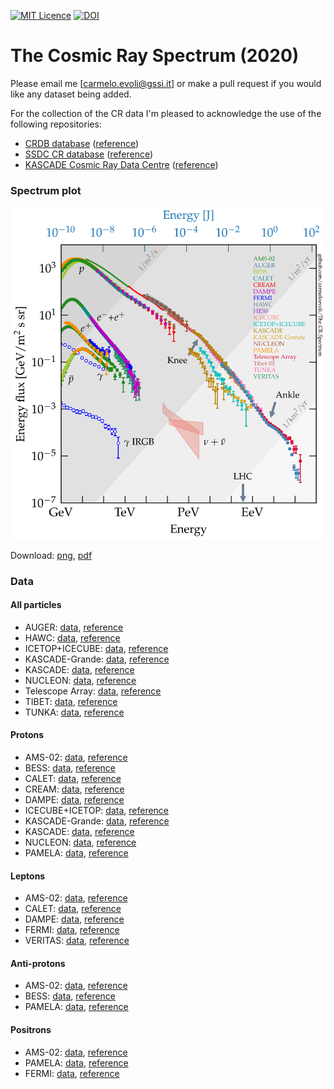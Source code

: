 [![MIT Licence](https://badges.frapsoft.com/os/mit/mit.svg?v=103)](https://opensource.org/licenses/mit-license.php)
[![DOI](https://zenodo.org/badge/DOI/10.5281/zenodo.4309926.svg)](https://doi.org/10.5281/zenodo.4309926)

# The Cosmic Ray Spectrum (2020)

Please email me [carmelo.evoli@gssi.it] or make a pull request if you would like any dataset being added.

For the collection of the CR data I'm pleased to acknowledge the use of the following repositories:

* [CRDB database](http://lpsc.in2p3.fr/crdb) ([reference](https://ui.adsabs.harvard.edu/abs/2014A&A...569A..32M))
* [SSDC CR database](https://tools.ssdc.asi.it/CosmicRays/) ([reference](https://ui.adsabs.harvard.edu/abs/2017ICRC...35.1073D))
* [KASCADE Cosmic Ray Data Centre](https://kcdc.ikp.kit.edu) ([reference](https://ui.adsabs.harvard.edu/abs/2018EPJC...78..741H))

### <a name="crspectrum"></a>
### Spectrum plot

<img src="plots/The_CR_Spectrum_2020.png" width="800">

Download: [png](https://github.com/carmeloevoli/The_CR_Spectrum/blob/master/plots/The_CR_Spectrum_2020.png), [pdf](https://github.com/carmeloevoli/The_CR_Spectrum/blob/master/plots/The_CR_Spectrum_2020.pdf)

### Data

#### All particles
* AUGER: [data](https://github.com/carmeloevoli/The_CR_Spectrum/blob/master/data/allparticle/allparticle_AUGER_Etot.txt), [reference](https://ui.adsabs.harvard.edu/abs/2019ICRC...36..450V)
* HAWC: [data](https://github.com/carmeloevoli/The_CR_Spectrum/blob/master/data/allparticle/allparticle_HAWC_Etot.txt), [reference](https://ui.adsabs.harvard.edu/abs/2017PhRvD..96l2001A)
* ICETOP+ICECUBE: [data](https://github.com/carmeloevoli/The_CR_Spectrum/blob/master/data/allparticle/allparticle_ICECUBE-ICETOP_SIBYLL-2.1_Etot.txt), [reference](https://ui.adsabs.harvard.edu/abs/2019PhRvD.100h2002A)
* KASCADE-Grande: [data](https://github.com/carmeloevoli/The_CR_Spectrum/blob/master/data/allparticle/allparticle_KASCADEGrande_SIBYLL-2.3_Etot.txt), [reference](https://ui.adsabs.harvard.edu/abs/2015ICRC...34..359B)
* KASCADE: [data](https://github.com/carmeloevoli/The_CR_Spectrum/blob/master/data/allparticle/allparticle_KASCADE_SIBYLL-2.1_Etot.txt), [reference](https://web.ikp.kit.edu/KASCADE/publication/PhD_Theses/M-Finger-Thesis.pdf)
* NUCLEON: [data](https://github.com/carmeloevoli/The_CR_Spectrum/blob/master/data/allparticle/allparticle_NUCLEON_Etot.txt), [reference](https://ui.adsabs.harvard.edu/abs/2019AdSpR..64.2546G)
* Telescope Array: [data](https://github.com/carmeloevoli/The_CR_Spectrum/blob/master/data/allparticle/allparticle_TA_Etot.txt), [reference](https://ui.adsabs.harvard.edu/abs/2017ICRC...35.1096M)
* TIBET: [data](https://github.com/carmeloevoli/The_CR_Spectrum/blob/master/data/allparticle/allparticle_TIBET_QGSJET%2BHD_Etot.txt), [reference](https://ui.adsabs.harvard.edu/abs/2008ApJ...678.1165A)
* TUNKA: [data](https://github.com/carmeloevoli/The_CR_Spectrum/blob/master/data/allparticle/allparticle_TUNKA-133_Etot.txt), [reference](https://ui.adsabs.harvard.edu/abs/2020APh...11702406B)

#### Protons
* AMS-02: [data](https://github.com/carmeloevoli/The_CR_Spectrum/blob/master/data/protons/H_AMS-02_Ek.txt), [reference](https://ui.adsabs.harvard.edu/abs/2015PhRvL.114q1103A)
* BESS: [data](https://github.com/carmeloevoli/The_CR_Spectrum/blob/master/data/protons/H_BESS-TeV_Ek.txt), [reference](https://ui.adsabs.harvard.edu/abs/2007APh....28..154S)
* CALET: [data](https://github.com/carmeloevoli/The_CR_Spectrum/blob/master/data/protons/H_CALET_Ek.txt), [reference](https://ui.adsabs.harvard.edu/abs/2019PhRvL.122r1102A)
* CREAM: [data](https://github.com/carmeloevoli/The_CR_Spectrum/blob/master/data/protons/H_CREAM-III_Ek.txt), [reference](https://ui.adsabs.harvard.edu/abs/2017ApJ...839....5Y)
* DAMPE: [data](https://github.com/carmeloevoli/The_CR_Spectrum/blob/master/data/protons/H_DAMPE_Ek.txt), [reference](https://ui.adsabs.harvard.edu/abs/2019SciA....5.3793A)
* ICECUBE+ICETOP: [data](https://github.com/carmeloevoli/The_CR_Spectrum/blob/master/data/protons/H_ICECUBE-ICETOP_Etot.txt), [reference](https://ui.adsabs.harvard.edu/abs/2019PhRvD.100h2002A)
* KASCADE-Grande: [data](https://github.com/carmeloevoli/The_CR_Spectrum/blob/master/data/protons/H_KASCADEGrande_SIBYLL-2.3_Etot.txt), [reference](https://ui.adsabs.harvard.edu/abs/2017ICRC...35..316A)
* KASCADE: [data](https://github.com/carmeloevoli/The_CR_Spectrum/blob/master/data/protons/H_KASCADE_2005_SIBYLL-2.1_Etot.txt), [reference](https://ui.adsabs.harvard.edu/abs/2005APh....24....1A)
* NUCLEON: [data](https://github.com/carmeloevoli/The_CR_Spectrum/blob/master/data/protons/H_NUCLEON_Etot.txt), [reference](https://ui.adsabs.harvard.edu/abs/2019AdSpR..64.2546G)
* PAMELA: [data](https://github.com/carmeloevoli/The_CR_Spectrum/blob/master/data/protons/H_PAMELA_Ek.txt), [reference](https://ui.adsabs.harvard.edu/abs/2011Sci...332...69A)

#### Leptons
* AMS-02: [data](https://github.com/carmeloevoli/The_CR_Spectrum/blob/master/data/leptons/leptons_AMS-02_Ek.txt), [reference](https://ui.adsabs.harvard.edu/abs/2019PhRvL.122j1101A)
* CALET: [data](https://github.com/carmeloevoli/The_CR_Spectrum/blob/master/data/leptons/leptons_CALET_Etot.txt), [reference](https://ui.adsabs.harvard.edu/abs/2018PhRvL.120z1102A)
* DAMPE: [data](https://github.com/carmeloevoli/The_CR_Spectrum/blob/master/data/leptons/leptons_DAMPE_Etot.txt), [reference](https://ui.adsabs.harvard.edu/abs/2017Natur.552...63D)
* FERMI: [data](https://github.com/carmeloevoli/The_CR_Spectrum/blob/master/data/leptons/leptons_FERMI_Etot.txt), [reference](https://ui.adsabs.harvard.edu/abs/2017PhRvD..95h2007A)
* VERITAS: [data](https://github.com/carmeloevoli/The_CR_Spectrum/blob/master/data/leptons/leptons_VERITAS_Etot.txt), [reference](https://ui.adsabs.harvard.edu/abs/2018PhRvD..98f2004A)

#### Anti-protons
* AMS-02: [data](https://github.com/carmeloevoli/The_CR_Spectrum/blob/master/data/antiprotons/H-bar_AMS-02_Ek.txt), [reference](https://ui.adsabs.harvard.edu/abs/2016PhRvL.117i1103A)
* BESS: [data](https://github.com/carmeloevoli/The_CR_Spectrum/blob/master/data/antiprotons/H-bar_BESS_Ek.txt), [reference](https://ui.adsabs.harvard.edu/abs/2012PhRvL.108e1102A)
* PAMELA: [data](https://github.com/carmeloevoli/The_CR_Spectrum/blob/master/data/antiprotons/H-bar_PAMELA_Ek.txt), [reference](https://ui.adsabs.harvard.edu/abs/2013JETPL..96..621A)

#### Positrons
* AMS-02: [data](https://github.com/carmeloevoli/The_CR_Spectrum/blob/master/data/positrons/e%2B_AMS-02_Ek.txt), [reference](https://ui.adsabs.harvard.edu/abs/2019PhRvL.122d1102A)
* PAMELA: [data](https://github.com/carmeloevoli/The_CR_Spectrum/blob/master/data/positrons/e%2B_PAMELA_Ek.txt), [reference](https://ui.adsabs.harvard.edu/abs/2013PhRvL.111h1102A)
* FERMI: [data](https://github.com/carmeloevoli/The_CR_Spectrum/blob/master/data/positrons/e%2B_FERMI_Ek.txt), [reference](https://ui.adsabs.harvard.edu/abs/2012PhRvL.108a1103A)
